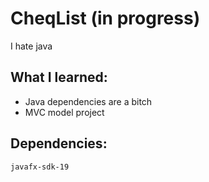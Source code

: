 # CheqList (in progress)
I hate java

## What I learned:
- Java dependencies are a bitch
- MVC model project

## Dependencies:
```
javafx-sdk-19
```
